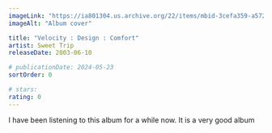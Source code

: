 ```yaml
---
imageLink: "https://ia801304.us.archive.org/22/items/mbid-3cefa359-a572-4bc8-b7c3-e69a542bc5e2/mbid-3cefa359-a572-4bc8-b7c3-e69a542bc5e2-11186061534_thumb250.jpg"
imageAlt: "Album cover"

title: "Velocity : Design : Comfort"
artist: Sweet Trip
releaseDate: 2003-06-10

# publicationDate: 2024-05-23
sortOrder: 0

# stars:
rating: 0
---
```


I have been listening to this album for a while now. It is a very good album